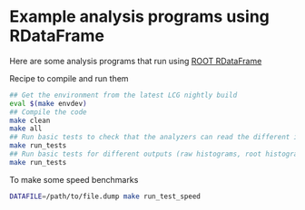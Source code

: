 # Example analysis programs using RDataFrame

Here are some analysis programs that run using [ROOT RDataFrame](https://root.cern.ch/doc/master/classROOT_1_1RDataFrame.html)

Recipe to compile and run them
```bash
## Get the environment from the latest LCG nightly build
eval $(make envdev)
## Compile the code
make clean 
make all
## Run basic tests to check that the analyzers can read the different input formats
make run_tests
## Run basic tests for different outputs (raw histograms, root histograms, snapshots)
make run_tests
```

To make some speed benchmarks
```bash
DATAFILE=/path/to/file.dump make run_test_speed
```